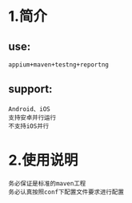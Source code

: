 # 1.简介
## use:
	appium+maven+testng+reportng
## support:
	Android、iOS
	支持安卓并行运行
	不支持iOS并行
# 2.使用说明
	务必保证是标准的maven工程
	务必认真按照conf下配置文件要求进行配置
	
	
